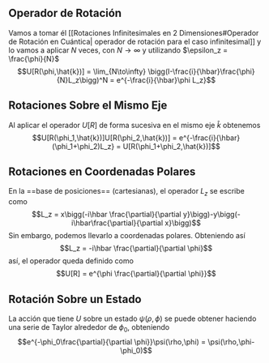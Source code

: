 ## Operador de Rotación
Vamos a tomar él [[Rotaciones Infinitesimales en 2 Dimensiones#Operador de Rotación en Cuántica| operador de rotación para el caso infinitesimal]] y lo vamos a aplicar $N$ veces, con $N \to \infty$ y utilizando $\epsilon_z = \frac{\phi}{N}$
$$U[R(\phi,\hat{k})] = \lim_{N\to\infty} \bigg(I-\frac{i}{\hbar}\frac{\phi}{N}L_z\bigg)^N = e^{-\frac{i}{\hbar}\phi L_z}$$
## Rotaciones Sobre el Mismo Eje
Al aplicar el operador $U[R]$ de forma sucesiva en el mismo eje $\hat{k}$ obtenemos
$$U[R(\phi_1,\hat{k})]U[R(\phi_2,\hat{k})] = e^{-\frac{i}{\hbar}(\phi_1+\phi_2)L_z} = U[R(\phi_1+\phi_2,\hat{k})]$$
## Rotaciones en Coordenadas Polares
En la ==base de posiciones== (cartesianas), el operador $L_z$ se escribe como
$$L_z = x\bigg(-i\hbar \frac{\partial}{\partial y}\bigg)-y\bigg(-i\hbar\frac{\partial}{\partial x}\bigg)$$
Sin embargo, podemos llevarlo a coordenadas polares. Obteniendo así
$$L_z = -i\hbar \frac{\partial}{\partial \phi}$$ así, el operador queda definido como $$U[R] = e^{\phi \frac{\partial}{\partial \phi}}$$
## Rotación Sobre un Estado
La acción que tiene $U$ sobre un estado $\psi(\rho,\phi)$ se puede obtener haciendo una serie de Taylor alrededor de $\phi_0$, obteniendo
$$e^{-\phi_0\frac{\partial}{\partial \phi}}\psi(\rho,\phi) = \psi(\rho,\phi-\phi_0)$$